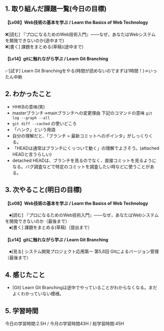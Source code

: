 ## 1. 取り組んだ課題一覧(今日の目標)
#### 【Lv08】Web技術の基本を学ぶ / Learn the Basics of Web Technology
 ❌[読む] 『プロになるためのWeb技術入門』――なぜ，あなたはWebシステムを開発できないのか(途中まで)  
 ❌[書く] 課題をまとめる(草稿)(途中まで)  

#### 【Lv14】gitに触れながら学ぶ / Learn Git Branching
 ✅[試す] Learn Git Branchingをやる(時間が読めないのでまずは1時間！)→いったん中断

## 2. わかったこと
- HHKBの意味(笑)
- masterブランチ→mainブランチへの変更理由
下記のコマンドの意味
`git log --graph --all`
- `git diff --cached` の使いどころ
- 「ハンク」という用語
- 自分の理解だと、「ブランチ = 最新コミットへのポインタ」がしっくりくる。
- 「HEADは通常はブランチにくっついて動く」の理解でよさそう。(attached HEADと言うらしい)
- detached HEADは、ブランチを見るのでなく、直接コミットを見るようになる。バグ調査などで特定のコミットを調査したい時などに使うことがある。

## 3. 次やること(明日の目標)
#### 【Lv08】Web技術の基本を学ぶ / Learn the Basics of Web Technology
　⏹[読む] 『プロになるためのWeb技術入門』――なぜ，あなたはWebシステムを開発できないのか（最後まで）  
　⏹[書く] 課題をまとめる(草稿)（提出まで）

#### 【Lv14】gitに触れながら学ぶ / Learn Git Branching
　⏹[見る] システム開発プロジェクト応用第一 第5,6回 Gitによるバージョン管理（最後まで）

## 4. 感じたこと
- [Git] Learn Git Branchingは途中でやっていることがわからなくなる。まだよくわかっていない模様。

## 5. 学習時間
今日の学習時間:2.5H / 今月の学習時間43H / 総学習時間:45H
